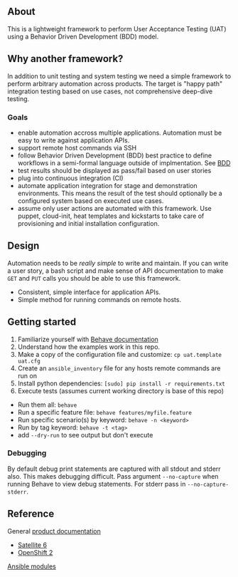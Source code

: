 ## About

This is a lightweight framework to perform User Acceptance Testing (UAT) using a Behavior Driven Development (BDD) model.

## Why another framework?

In addition to unit testing and system testing we need a simple framework to perform arbitrary automation across products. The target is "happy path" integration testing based on use cases, not comprehensive deep-dive testing.

### Goals
* enable automation accross multiple applications. Automation must be easy to write against application APIs.
* support remote host commands via SSH
* follow Behavior Driven Development (BDD) best practice to define workflows in a semi-formal language outside of implmentation. See [BDD](http://en.wikipedia.org/wiki/Behavior-driven_development)
* test results should be displayed as pass/fail based on user stories
* plug into continuous integration (CI)
* automate application integration for stage and demonstration environments. This means the result of the test should optionally be a configured system based on executed use cases.
* assume only user actions are automated with this framework. Use puppet, cloud-init, heat templates and kickstarts to take care of provisioning and initial installation configuration.

## Design

Automation needs to be *really simple* to write and maintain. If you can write a user story, a bash script and make sense of API documentation to make `GET` and `PUT` calls you should be able to use this framework.
* Consistent, simple interface for application APIs.
* Simple method for running commands on remote hosts.

## Getting started

1. Familiarize yourself with [Behave documentation](http://pythonhosted.org/behave/)
1. Understand how the examples work in this repo.
1. Make a copy of the configuration file and customize: `cp uat.template uat.cfg`
1. Create an `ansible_inventory` file for any hosts remote commands are run on
1. Install python dependencies: `[sudo] pip install -r requirements.txt`
1. Execute tests (assumes current working directory is base of this repo)
  * Run them all: `behave`
  * Run a specific feature file: `behave features/myfile.feature`
  * Run specific scenario(s) by keyword: `behave -n <keyword>`
  * Run by tag keyword: `behave -t <tag>`
  * add `--dry-run` to see output but don't execute

### Debugging
By default debug print statements are captured with all stdout and stderr also. This makes debugging difficult. Pass argument `--no-capture` when running Behave to view debug statements. For stderr pass in `--no-capture-stderr`.

## Reference

General [product documentation](https://access.redhat.com/documentation)
* [Satellite 6](https://access.redhat.com/documentation/en-US/Red_Hat_Satellite/6.0/html-single/API_Guide/index.html)
* [OpenShift 2](https://access.redhat.com/documentation/en-US/OpenShift_Enterprise/2/html-single/REST_API_Guide/index.html)

[Ansible modules](http://docs.ansible.com/modules_by_category.html)
